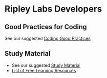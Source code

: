 # Ripley Labs Developers

## Good Practices for Coding

See our suggested [Coding Good Practices](CodingGoodPractices.md)

## Study Material

* See our suggested [Study Material](StudyMaterial.md)
* [List of Free Learning Resources](https://github.com/EbookFoundation/free-programming-books)
